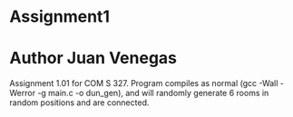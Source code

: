 # Assignment1
# Author Juan Venegas
Assignment 1.01 for COM S 327. Program compiles as normal (gcc -Wall -Werror -g main.c -o dun_gen), and will randomly generate 6 rooms in random positions and are connected. 